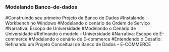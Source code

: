 ### Modelando Banco-de-dados

#Construindo seu primeiro Projeto de Banco de Dados
#Instalando Workbench no Windows
#Modelando o cenário de Ordem de Serviço
#Narrativa: Escopo de Universidade
#Modelando o Cenário de Universidade
#Refinando o modelo - Universidade
#Narrativa: Escopo de E-commerce
#Modelando o cenário de E-commerce
#Entendendo o Desafio: Refinando um Projeto Conceitual de Banco de Dados – E-COMMERCE
